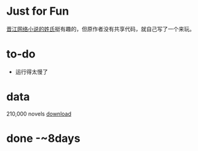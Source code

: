 # Just for Fun
[晋江网络小说的姓氏](https://www.douban.com/note/590741250/?start=200)挺有趣的，但原作者没有共享代码，就自己写了一个来玩。

# to-do
- 运行得太慢了

# data
210,000 novels
[download](https://drive.google.com/file/d/1ElT-M2KJNnZ7HNRcIRhTva1tXj8a7gQd/view?usp=sharing)

# done -~8days
